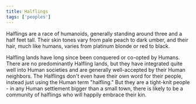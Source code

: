 ```yaml
---
title: Halflings
tags: ['peoples']
---
```


Halflings are a race of humanoids, generally standing around three and a half feet tall. Their skin tones vary from pale peach to dark umber, and their hair, much like humans, varies from platinum blonde or red to black.

Halfling lands have long since been conquered or co-opted by Humans. There are no predominantly Halfling lands, but they have integrated quite well into Human societies and are generally well-accepted by their Human neighbors. The Halflings don't even have their own word for their people, instead just using the Human term "halfling." But they are a tight-knit people - in any Human settlement bigger than a small town, there is likely to be a community of halflings who will happily embrace their kin.

